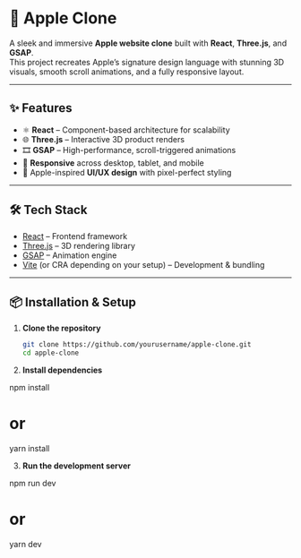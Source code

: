 # 🍏 Apple Clone

A sleek and immersive **Apple website clone** built with **React**, **Three.js**, and **GSAP**.  
This project recreates Apple’s signature design language with stunning 3D visuals, smooth scroll animations, and a fully responsive layout.  

---

## ✨ Features
- ⚛️ **React** – Component-based architecture for scalability  
- 🌐 **Three.js** – Interactive 3D product renders  
- 🎞️ **GSAP** – High-performance, scroll-triggered animations  
- 📱 **Responsive** across desktop, tablet, and mobile  
- 🎨 Apple-inspired **UI/UX design** with pixel-perfect styling  

---

## 🛠️ Tech Stack
- [React](https://react.dev/) – Frontend framework  
- [Three.js](https://threejs.org/) – 3D rendering library  
- [GSAP](https://greensock.com/gsap/) – Animation engine  
- [Vite](https://vitejs.dev/) (or CRA depending on your setup) – Development & bundling  

---

## 📦 Installation & Setup

1. **Clone the repository**
   ```bash
   git clone https://github.com/yourusername/apple-clone.git
   cd apple-clone

2. **Install dependencies**

npm install
# or
yarn install


3. **Run the development server**

npm run dev
# or
yarn dev